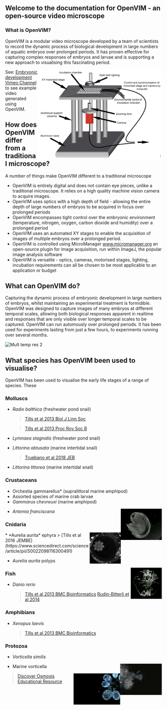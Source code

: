 ## Welcome to the documentation for OpenVIM - an open-source video microscope


### What is OpenVIM?
OpenVIM is a modular video microscope developed by a team of scientists to record the dynamic process of biological development in large numbers of aquatic embryos over prolonged periods. It has proven effective for capturing complex responses of embryos and larvae and is supporting a new approach to visualising this fascinating period.

<img src="assets/OpenVIM.png" title = "OpenVIM Figure" align = "right" width="400">

See: [Embryonic development Vimeo Channel](www.vimeo.com/channels/embryonicdevelopment) to see example video generated using OpenVIM.


## How does OpenVIM differ from a traditional microscope?
A number of things make OpenVIM different to a traditional microscope
 * OpenVIM is entirely digital and does not contain eye pieces, unlike a traditional microscope. It relies on a high quality machine vision camera to acquire images.
 * OpenVIM uses optics with a high depth of field - allowing the entire depth of large numbers of embryos to be acquired in focus over prolonged periods
 * OpenVIM encompasses tight control over the embryonic environment (temperature, nitrogen, oxygen, carbon dioxide and humidity) over a prolonged period
 * OpenVIM uses an automated XY stages to enable the acquisition of images of multiple embryos over a prolonged period.
 * OpenVIM is controlled using MicroManager www.micromanager.org an open-source plugin for image acquisition, run within ImageJ, the popular image analysis software
 * OpenVIM is versatile - optics, cameras, motorised stages, lighting, incubation requirements can all be chosen to be most applicable to an application or budget


## What can OpenVIM do?
Capturing the dynamic process of embryonic development in large numbers of embryos, whilst maintaining an experimental treatment is formidible. OpenVIM was designed to capture images of many embryos at different temporal scales, allowing both biological responses apparent in realtime and responses that are only visible over longer temporal scales to be captured. OpenVIM can run automously over prolonged periods. It has been used for experiments lasting from just a few hours, to experiments running over several months.

<img src="assets/radixDevelopment.gif" title= "Mult temp res 2" width = "500">


## What species has OpenVIM been used to visualise?

OpenVIM has been used to visualise the early life stages of a range of species. These

### Molluscs
* *Radix balthica* (freshwater pond snail)
   > [Tills et al 2013 Biol J Linn Soc](https://academic.oup.com/biolinnean/article/110/3/581/2415874)
   
   > [Tills et al 2013 Proc  Roy Soc B](http://rspb.royalsocietypublishing.org/content/280/1769/20131479.short)
* *Lymnaea stagnalis* (freshwater pond snail)
* *Littorina obtusata* (marine intertidal snail)
   > [Truebano et al 2018 JEB](http://jeb.biologists.org/content/221/8/jeb171629)
* *Littorina littorea* (marine intertidal snail)

### Crustaceans
* Orchestia gammarellus* (supralittoral marine amphipod)
* Assorted species of marine crab larvae
* *Gammarus chevreuxi* (marine amphipod)
<img src="assets/GammarusChevHatching.gif" title= "Gammarus chevreuxi" height = "100" align="right">

* *Artemia franciscana*

### Cnidaria
<img src="assets/ephyra.gif" title= "ephyra" height = "100" align="right">
*  *Aurelia aurita*  ephyra
   > [Tills et al 2016 JEMBE](https://www.sciencedirect.com/science/article/pii/S0022098116300491)




*  *Aurelia aurita* polyps
<img src="assets/jellyfishPolyps.gif" title= "jellyfish polyps" height = "100" align="right">
   
   
   
### Fish
* *Danio rerio* 
  > [Tills et al 2013 BMC Bioinformatics](https://bmcbioinformatics.biomedcentral.com/articles/10.1186/1471-2105-14-37)
  > [Rudin-Bitterli et al 2014](http://journals.plos.org/plosone/article?id=10.1371/journal.pone.0113235)

### Amphibians
* *Xenopus laevis* 
  >  [Tills et al 2013 BMC Bioinformatics](https://bmcbioinformatics.biomedcentral.com/articles/10.1186/1471-2105-14-37)

### Protozoa
* *Vorticella similis* 
<img src="assets/VorticellaSimilis.gif" title= "Vorticella similis" height = "100" align="right">





* Marine vorticella
<img src="assets/marineVorticellaColony.gif" title= "Marine vorticella" height = "100" align="right">

  >  [Discover Osmosis Educational Resource](www.discoverosmosis.com)
 

